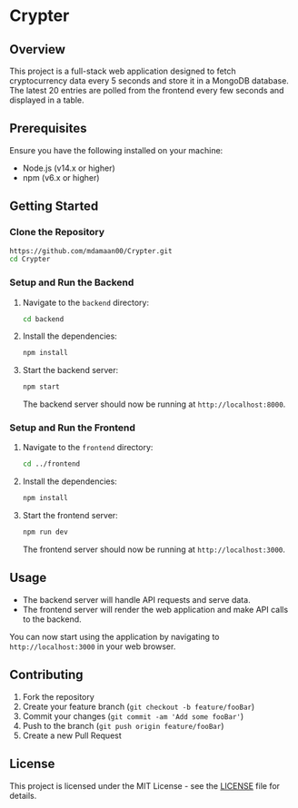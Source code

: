 #  Crypter

## Overview
This project is a full-stack web application designed to fetch cryptocurrency data every 5 seconds and store it in a MongoDB database. The latest 20 entries are polled from the frontend every few seconds and displayed in a table.

## Prerequisites
Ensure you have the following installed on your machine:
- Node.js (v14.x or higher)
- npm (v6.x or higher)

## Getting Started

### Clone the Repository
```bash
https://github.com/mdamaan00/Crypter.git
cd Crypter
```

### Setup and Run the Backend

1. Navigate to the `backend` directory:
    ```bash
    cd backend
    ```

2. Install the dependencies:
    ```bash
    npm install
    ```

3. Start the backend server:
    ```bash
    npm start
    ```
    The backend server should now be running at `http://localhost:8000`.

### Setup and Run the Frontend

1. Navigate to the `frontend` directory:
    ```bash
    cd ../frontend
    ```

2. Install the dependencies:
    ```bash
    npm install
    ```

3. Start the frontend server:
    ```bash
    npm run dev
    ```
    The frontend server should now be running at `http://localhost:3000`.

## Usage
- The backend server will handle API requests and serve data.
- The frontend server will render the web application and make API calls to the backend.

You can now start using the application by navigating to `http://localhost:3000` in your web browser.

## Contributing
1. Fork the repository
2. Create your feature branch (`git checkout -b feature/fooBar`)
3. Commit your changes (`git commit -am 'Add some fooBar'`)
4. Push to the branch (`git push origin feature/fooBar`)
5. Create a new Pull Request

## License
This project is licensed under the MIT License - see the [LICENSE](LICENSE) file for details.
